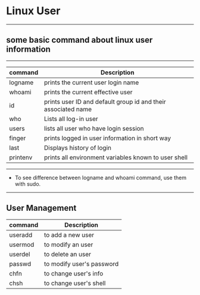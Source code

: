 # Linux User
----------------------------------------
## some basic command about linux user information
------------------------------------------
|command|Description|
|---|---|
|logname| prints the current user login name|
|whoami|prints the current effective user|
|id|prints user ID and default group id and their associated name|
|who|Lists all log-in user|
|users|lists all user who have login session|
|finger|prints logged in user information in short way|
|last|Displays history of login|
|printenv|prints all environment variables known to user shell|

-------------------
* To see difference between logname and whoami command, use them with sudo.
-----------------
## User Management
|command|Description|
|----|---|
|useradd|to add a new user|
|usermod|to modify an user|
|userdel|to delete an user|
|passwd|to modify user's password|
|chfn|to change user's info|
|chsh|to change user's shell|
